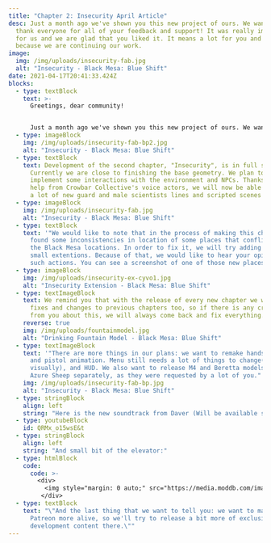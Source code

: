 ```yaml
---
title: "Chapter 2: Insecurity April Article"
desc: Just a month ago we've shown you this new project of ours. We want to
  thank everyone for all of your feedback and support! It was really important
  for us and we are glad that you liked it. It means a lot for you and us,
  because we are continuing our work.
image:
  img: /img/uploads/insecurity-fab.jpg
  alt: "Insecurity - Black Mesa: Blue Shift"
date: 2021-04-17T20:41:33.424Z
blocks:
  - type: textBlock
    text: >-
      Greetings, dear community!


      Just a month ago we've shown you this new project of ours. We want to thank everyone for all of your feedback and support! It was really important for us and we are glad that you liked it. It means a lot for you and us, because we are continuing our work.
  - type: imageBlock
    img: /img/uploads/insecurity-fab-bp2.jpg
    alt: "Insecurity - Black Mesa: Blue Shift"
  - type: textBlock
    text: Development of the second chapter, "Insecurity", is in full swing now.
      Currently we are close to finishing the base geometry. We plan to
      implement some interactions with the environment and NPCs. Thanks to the
      help from Crowbar Collective's voice actors, we will now be able to bring
      a lot of new guard and male scientists lines and scripted scenes!
  - type: imageBlock
    img: /img/uploads/insecurity-fab.jpg
    alt: "Insecurity - Black Mesa: Blue Shift"
  - type: textBlock
    text: '"We would like to note that in the process of making this chapter we
      found some inconsistencies in location of some places that conflict with
      the Black Mesa locations. In order to fix it, we will try adding some
      small extentions. Because of that, we would like to hear your opinion on
      such actions. You can see a screenshot of one of those new places there:"'
  - type: imageBlock
    img: /img/uploads/insecurity-ex-cyvo1.jpg
    alt: "Insecurity Extension - Black Mesa: Blue Shift"
  - type: textImageBlock
    text: We remind you that with the release of every new chapter we will release
      fixes and changes to previous chapters too, so if there is any criticism
      from you about this, we will always come back and fix everything.
    reverse: true
    img: /img/uploads/fountainmodel.jpg
    alt: "Drinking Fountain Model - Black Mesa: Blue Shift"
  - type: textImageBlock
    text: '"There are more things in our plans: we want to remake hands viewmodel
      and pistol animation. Menu still needs a lot of things to change(mostly
      visually), and HUD. We also want to release M4 and Beretta models from
      Azure Sheep separately, as they were requested by a lot of you."'
    img: /img/uploads/insecurity-fab-bp.jpg
    alt: "Insecurity - Black Mesa: Blue Shift"
  - type: stringBlock
    align: left
    string: "Here is the new soundtrack from Daver (Will be available soon):"
  - type: youtubeBlock
    id: QRMx_o15wsE&t
  - type: stringBlock
    align: left
    string: "And small bit of the elevator:"
  - type: htmlBlock
    code:
      code: >-
        <div>
          <img style="margin: 0 auto;" src="https://media.moddb.com/images/members/5/4214/4213492/profile/bselevfix.gif" alt="Insecurity - Black Mesa: Blue Shift" title="Insecurity - Black Mesa: Blue Shift" width="452" height="254">
         </div> 
  - type: textBlock
    text: "\"And the last thing that we want to tell you: we want to make our
      Patreon more alive, so we'll try to release a bit more of exclusive
      development content there.\""
---
```

